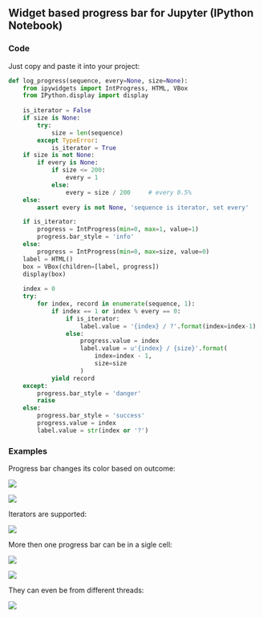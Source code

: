 ## Widget based progress bar for Jupyter (IPython Notebook)

### Code
Just copy and paste it into your project:
```python
def log_progress(sequence, every=None, size=None):
    from ipywidgets import IntProgress, HTML, VBox
    from IPython.display import display
    
    is_iterator = False
    if size is None:
        try:
            size = len(sequence)
        except TypeError:
            is_iterator = True
    if size is not None:
        if every is None:
            if size <= 200:
                every = 1
            else:
                every = size / 200     # every 0.5%
    else:
        assert every is not None, 'sequence is iterator, set every'

    if is_iterator:
        progress = IntProgress(min=0, max=1, value=1)
        progress.bar_style = 'info'
    else:
        progress = IntProgress(min=0, max=size, value=0)
    label = HTML()
    box = VBox(children=[label, progress])
    display(box)
    
    index = 0
    try:
        for index, record in enumerate(sequence, 1):
            if index == 1 or index % every == 0:
                if is_iterator:
                    label.value = '{index} / ?'.format(index=index-1)
                else:
                    progress.value = index
                    label.value = u'{index} / {size}'.format(
                        index=index - 1,
                        size=size
                    )
            yield record
    except:
        progress.bar_style = 'danger'
        raise
    else:
        progress.bar_style = 'success'
        progress.value = index
        label.value = str(index or '?')
```

### Examples
Progress bar changes its color based on outcome:

![](https://habrastorage.org/files/d7a/1f5/9f6/d7a1f59f61634d63a42b274ba186d1ba.gif)

![](https://habrastorage.org/files/1bc/544/e8a/1bc544e8a50b419382d0fc090e087cce.gif)

Iterators are supported:

![](https://habrastorage.org/files/712/255/d77/712255d77fd5473b8113e7bfc1bd852f.gif)

More then one progress bar can be in a sigle cell:

![](https://habrastorage.org/files/1b4/48f/9a5/1b448f9a5b74456091eb5b16799c7c3e.gif)

![](https://habrastorage.org/files/95d/c00/1df/95dc001dffb24852999a73ae8129a209.gif)

They can even be from different threads:

![](https://habrastorage.org/files/e64/69a/fe5/e6469afe59ed485c84565a672d24cd50.gif)

